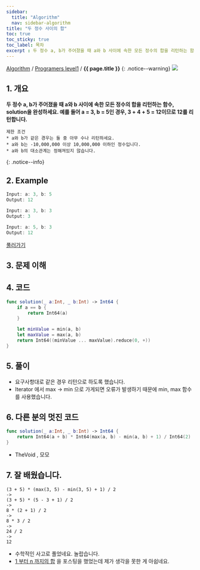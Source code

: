 ```yaml
---
sidebar:
  title: "Algorithm"
  nav: sidebar-algorithm
title: "두 정수 사이의 합"
toc: true
toc_sticky: true
toc_label: 목차
excerpt : 두 정수 a, b가 주어졌을 때 a와 b 사이에 속한 모든 정수의 합을 리턴하는 함수, solution을 완성하세요.
---
```

[Algorithm](/algorithm/) / [Programers level1](/algorithm/programers-level1/) / **{{ page.title }}**
{: .notice--warning}
![](https://programmers.co.kr/assets/bi-programmers-light-0d164d49b51a123bab5cca11106145d6fac5a5ac04b8646780369c2a5bc0dd79.png)

## 1. 개요
**두 정수 a, b가 주어졌을 때 a와 b 사이에 속한 모든 정수의 합을 리턴하는 함수, solution을 완성하세요.
예를 들어 a = 3, b = 5인 경우, 3 + 4 + 5 = 12이므로 12를 리턴합니다.**

    제한 조건
    * a와 b가 같은 경우는 둘 중 아무 수나 리턴하세요.
    * a와 b는 -10,000,000 이상 10,000,000 이하인 정수입니다.
    * a와 b의 대소관계는 정해져있지 않습니다.
{: .notice--info}

## 2. Example
```swift
Input: a: 3, b: 5
Output: 12
```

```swift
Input: a: 3, b: 3
Output: 3
```

```swift
Input: a: 5, b: 3
Output: 12
```
[풀러가기](https://programmers.co.kr/learn/courses/30/lessons/12912)

## 3. 문제 이해


## 4. 코드
```swift
func solution(_ a:Int, _ b:Int) -> Int64 {
    if a == b {
        return Int64(a)
    }

    let minValue = min(a, b)
    let maxValue = max(a, b)
    return Int64((minValue ... maxValue).reduce(0, +))
}
```

## 5. 풀이
- 요구사항대로 같은 경우 리턴으로 하도록 했습니다.
- Iterator 에서 max -> min 으로 가게되면 오류가 발생하기 때문에 min, max 함수를 사용했습니다.

## 6. 다른 분의 멋진 코드
```swift
func solution(_ a:Int, _ b:Int) -> Int64 {
    return Int64(a + b) * Int64(max(a, b) - min(a, b) + 1) / Int64(2)
}
```
- TheVoid , 모모

## 7. 잘 배웠습니다.
```
(3 + 5) * (max(3, 5) - min(3, 5) + 1) / 2
-> 
(3 + 5) * (5 - 3 + 1) / 2
->
8 * (2 + 1) / 2
->
8 * 3 / 2
->
24 / 2
->
12
```
- 수학적인 사고로 풀었네요. 놀랍습니다.
- [1 부터 n 까지의 합](/algorithm/basic/numberSum/) 을 포스팅을 했었는데 제가 생각을 못한 게 아쉽네요.
